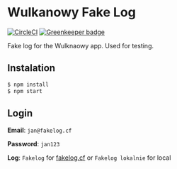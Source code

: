 # Wulkanowy Fake Log

[![CircleCI](https://img.shields.io/circleci/project/github/wulkanowy/fake-log.svg)](https://circleci.com/gh/wulkanowy/fake-log)
[![Greenkeeper badge](https://badges.greenkeeper.io/wulkanowy/fake-log.svg)](https://greenkeeper.io/)

Fake log for the Wulknaowy app. Used for testing.

## Instalation

```bash
$ npm install
$ npm start
```

## Login

**Email**: `jan@fakelog.cf`

**Password**: `jan123`

**Log**: `Fakelog` for [fakelog.cf](fakelog.cf) or `Fakelog lokalnie` for local
